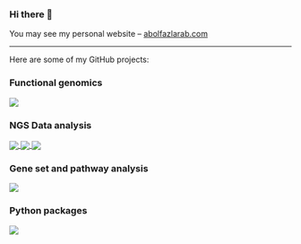 ### Hi there 👋

You may see my personal website – [abolfazlarab.com](https://abolfazlarab.com/)


<!-- <a href="https://github.com/abearab/UDNBioSimilarity">
  <img align="center" src="https://github-readme-stats.vercel.app/api/pin/?username=abearab&repo=UDNBioSimilarity&theme=tokyonight" />
</a>
 -->

___
Here are some of my GitHub projects:
### Functional genomics
<a href="https://github.com/abearab/CRISPRi-dual-sgRNA-screens">
  <img align="center" src="https://github-readme-stats.vercel.app/api/pin/?username=abearab&repo=CRISPRi-dual-sgRNA-screens&theme=tokyonight" />
</a>

### NGS Data analysis
<a href="https://github.com/abearab/RNAseq-tutorials">
  <img align="center" src="https://github-readme-stats.vercel.app/api/pin/?username=abearab&repo=RNAseq-tutorials&theme=tokyonight" />
</a>

<a href="https://github.com/abearab/QuantSeq-FWD-with-UMIs">
  <img align="center" src="https://github-readme-stats.vercel.app/api/pin/?username=abearab&repo=WES&theme=tokyonight" />
</a>

<a href="https://github.com/goodarzilab/WES">
  <img align="center" src="https://github-readme-stats.vercel.app/api/pin/?username=goodarzilab&repo=WES&theme=tokyonight" />
</a>

### Gene set and pathway analysis
<a href="https://github.com/abearab/pager">
  <img align="center" src="https://github-readme-stats.vercel.app/api/pin/?username=abearab&repo=pager&theme=tokyonight" />
</a>


### Python packages
<a href="https://github.com/GilbertLabUCSF/CanDI">
  <img align="center" src="https://github-readme-stats.vercel.app/api/pin/?username=GilbertLabUCSF&repo=CanDI&theme=tokyonight" />
</a>
